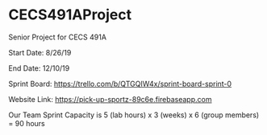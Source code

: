# CECS491AProject
Senior Project for CECS 491A

Start Date: 8/26/19

End Date: 12/10/19

Sprint Board: https://trello.com/b/QTGQIW4x/sprint-board-sprint-0

Website Link: https://pick-up-sportz-89c6e.firebaseapp.com

Our Team Sprint Capacity is 5 (lab hours) x 3 (weeks) x 6 (group members) = 90 hours
